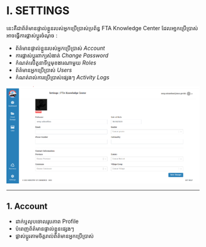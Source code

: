 # I. SETTINGS

នេះគឺជាព័ត៌មានផ្ទាល់ខ្លួនរបស់អ្នកប្រើប្រាស់ប្រព័ន្ធ FTA Knowledge Center ដែលអា្នកប្រើប្រាស់អាចធ្វើការផ្លាស់ប្តូរចំណុច :
- ព័ត៌មានផ្ទាល់ខ្លួនរបស់អ្នកប្រើប្រាស់ *Account*
- ការផ្លាស់ប្តូរពាក្យសំងាត់ *Change Password*
- កំណត់លើតួនាទីឬមុខងារណាមួយ *Roles*
- ព័ត៌មានអ្នកប្រើប្រាស់ *Users*
- កំណត់រាល់ការប្រើប្រាស់ផ្សេងៗ *Activity Logs*

![Pic ](./pictures/Account/AllMemoryOfSetting.png)
<hr>

## 1. Account

- ដាក់ឬលុបចោលរូបភាព Profile
- បំពេញព័ត៌មានផ្ទាល់ខ្លួនផ្សេងៗ
- ផ្លាស់ប្តូរតាមចិត្តរាល់ព័ត៌មានអ្នកប្រើប្រាស់